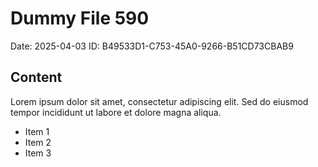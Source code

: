 # Dummy File 590

Date: 2025-04-03
ID: B49533D1-C753-45A0-9266-B51CD73CBAB9

## Content

Lorem ipsum dolor sit amet, consectetur adipiscing elit.
Sed do eiusmod tempor incididunt ut labore et dolore magna aliqua.

* Item 1
* Item 2
* Item 3
